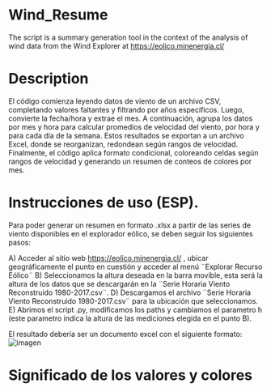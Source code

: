 # Wind_Resume
The script is a summary generation tool in the context of the analysis of wind data from the Wind Explorer at https://eolico.minenergia.cl/

# Description

El código comienza leyendo datos de viento de un archivo CSV, completando valores faltantes y filtrando por años específicos. Luego, convierte la fecha/hora y extrae el mes. A continuación, agrupa los datos por mes y hora para calcular promedios de velocidad del viento, por hora y para cada día de la semana. Estos resultados se exportan a un archivo Excel, donde se reorganizan, redondean según rangos de velocidad. Finalmente, el código aplica formato condicional, coloreando celdas según rangos de velocidad y generando un resumen de conteos de colores por mes.

# Instrucciones de uso (ESP).

Para poder generar un resumen en formato .xlsx a partir de las series de viento disponibles en el explorador eólico, se deben seguir los siguientes pasos:

A) Acceder al sitio web https://eolico.minenergia.cl/ , ubicar geográficamente el punto en cuestión y acceder al menú ¨Explorar Recurso Eólico¨
B) Seleccionamos la altura deseada en la barra movible, esta será la altura de los datos que se descargarán en la ¨Serie Horaria Viento Reconstruido 1980-2017.csv¨.
D) Descargamos el archivo ¨Serie Horaria Viento Reconstruido 1980-2017.csv¨ para la ubicación que seleccionamos.
E) Abrimos el script .py, modificamos los paths y cambiamos el parametro h (este parametro indica la altura de las mediciones elegida en el punto B).


El resultado debería ser un documento excel con el siguiente formato:
![imagen](https://github.com/naranguiz/Wind_Resume/assets/43880651/0d6974a3-c738-4835-b9c4-23238352e3f4)

# Significado de los valores y colores



